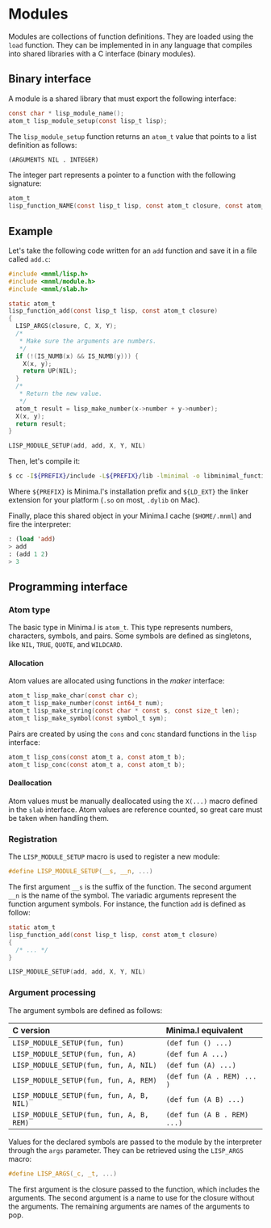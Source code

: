 # Modules

Modules are collections of function definitions. They are loaded using the
`load` function. They can be implemented in in any language that compiles into
shared libraries with a C interface (binary modules). 

## Binary interface

A module is a shared library that must export the following interface:
```c
const char * lisp_module_name();
atom_t lisp_module_setup(const lisp_t lisp);
```
The `lisp_module_setup` function returns an `atom_t` value that points to a
list definition as follows:
```lisp
(ARGUMENTS NIL . INTEGER)
```
The integer part represents a pointer to a function with the following
signature:
```c
atom_t
lisp_function_NAME(const lisp_t lisp, const atom_t closure, const atom_t args);
```
## Example

Let's take the following code written for an `add` function and save it in a
file called `add.c`:
```c
#include <mnml/lisp.h>
#include <mnml/module.h>
#include <mnml/slab.h>

static atom_t
lisp_function_add(const lisp_t lisp, const atom_t closure)
{
  LISP_ARGS(closure, C, X, Y);
  /*
   * Make sure the arguments are numbers.
   */
  if (!(IS_NUMB(x) && IS_NUMB(y))) {
    X(x, y);
    return UP(NIL);
  }
  /*
   * Return the new value.
   */
  atom_t result = lisp_make_number(x->number + y->number);
  X(x, y);
  return result;
}

LISP_MODULE_SETUP(add, add, X, Y, NIL)
```
Then, let's compile it:
```bash
$ cc -I${PREFIX}/include -L${PREFIX}/lib -lminimal -o libminimal_function_add.${LD_EXT} add.c
```
Where `${PREFIX}` is Minima.l's installation prefix and `${LD_EXT}` the linker
extension for your platform (`.so` on most, `.dylib` on Mac).

Finally, place this shared object in your Minima.l cache (`$HOME/.mnml`) and
fire the interpreter:
```lisp
: (load 'add)
> add
: (add 1 2)
> 3
```
## Programming interface

### Atom type

The basic type in Minima.l is `atom_t`. This type represents numbers,
characters, symbols, and pairs. Some symbols are defined as singletons, like
`NIL`, `TRUE`, `QUOTE`, and `WILDCARD`.

#### Allocation

Atom values are allocated using functions in the _maker_ interface:
```c
atom_t lisp_make_char(const char c);
atom_t lisp_make_number(const int64_t num);
atom_t lisp_make_string(const char * const s, const size_t len);
atom_t lisp_make_symbol(const symbol_t sym);
```
Pairs are created by using the `cons` and `conc` standard functions in the
`lisp` interface:
```c
atom_t lisp_cons(const atom_t a, const atom_t b);
atom_t lisp_conc(const atom_t a, const atom_t b);
```
#### Deallocation

Atom values must be manually deallocated using the `X(...)` macro defined in the
`slab` interface. Atom values are reference counted, so great care must be taken
when handling them.

### Registration

The `LISP_MODULE_SETUP` macro is used to register a new module:
```c
#define LISP_MODULE_SETUP(__s, __n, ...)
```
The first argument `__s` is the suffix of the function. The second argument
`__n` is the name of the symbol. The variadic arguments represent the function
argument symbols. For instance, the function `add` is defined as follow:
```c
static atom_t
lisp_function_add(const lisp_t lisp, const atom_t closure)
{
  /* ... */
}

LISP_MODULE_SETUP(add, add, X, Y, NIL)
```
### Argument processing

The argument symbols are defined as follows:

| C version                              | Minima.l equivalent       |
|:---------------------------------------|:--------------------------| 
| `LISP_MODULE_SETUP(fun, fun)`            | `(def fun () ...)`          |
| `LISP_MODULE_SETUP(fun, fun, A)`         | `(def fun A ...)`           |
| `LISP_MODULE_SETUP(fun, fun, A, NIL)`    | `(def fun (A) ...)`         |
| `LISP_MODULE_SETUP(fun, fun, A, REM)`    | `(def fun (A . REM) ... )`  |
| `LISP_MODULE_SETUP(fun, fun, A, B, NIL)` | `(def fun (A B) ...)`       |
| `LISP_MODULE_SETUP(fun, fun, A, B, REM)` | `(def fun (A B . REM) ...)` |

Values for the declared symbols are passed to the module by the interpreter
through the `args` parameter. They can be retrieved using the `LISP_ARGS`
macro:
```c
#define LISP_ARGS(_c, _t, ...)
```
The first argument is the closure passed to the function, which includes the
arguments. The second argument is a name to use for the closure without the
arguments. The remaining arguments are names of the arguments to pop.
